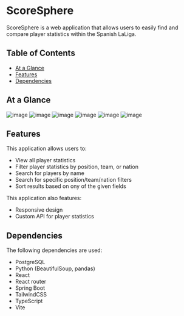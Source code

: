 # ScoreSphere
ScoreSphere is a web application that allows users to easily find and compare player statistics within the Spanish LaLiga.


## Table of Contents
- [At a Glance](#at-a-glance)
- [Features](#features)
- [Dependencies](#dependencies)



## At a Glance
![image](https://github.com/user-attachments/assets/cc43ee2f-9ce0-4dab-b7dd-9db11d72b2d0)
![image](https://github.com/user-attachments/assets/218663cc-06eb-4b11-9341-dc23dfd6fe84)
![image](https://github.com/user-attachments/assets/daa990a6-8e99-4895-8ad0-24fea53e0c85)
![image](https://github.com/user-attachments/assets/a1bd8090-c751-483d-923f-67f2fac88034)
![image](https://github.com/user-attachments/assets/d17a3370-9778-4887-bab0-c0745c44f394)
![image](https://github.com/user-attachments/assets/ca5c3855-0769-4973-933c-00343d52c30d)



## Features

This application allows users to:
- View all player statistics
- Filter player statistics by position, team, or nation
- Search for players by name
- Search for specific position/team/nation filters
- Sort results based on ony of the given fields 

This application also features:
- Responsive design
- Custom API for player statistics



## Dependencies 

The following dependencies are used:
- PostgreSQL
- Python (BeautifulSoup, pandas)
- React
- React router
- Spring Boot
- TailwindCSS
- TypeScript
- Vite
